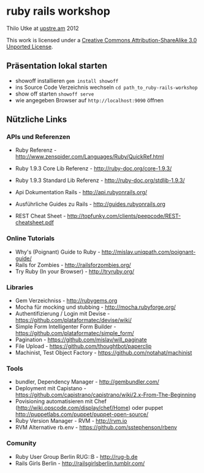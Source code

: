# ruby rails workshop

Thilo Utke at [upstre.am](http://upstre.am) 2012

This work is licensed under a [Creative Commons Attribution-ShareAlike 3.0 Unported License](http://creativecommons.org/licenses/by-sa/3.0/).

## Präsentation lokal starten

  * showoff installieren `gem install showoff`
  * ins Source Code Verzeichnis wechseln `cd path_to_ruby-rails-workshop`
  * show off starten `showoff serve`
  * wie angegeben Browser auf `http://localhost:9090` öffnen

## Nützliche Links
  
### APIs und Referenzen

  * Ruby Referenz - http://www.zenspider.com/Languages/Ruby/QuickRef.html
  * Ruby 1.9.3 Core Lib Referenz - http://ruby-doc.org/core-1.9.3/
  * Ruby 1.9.3 Standard Lib Referenz - http://ruby-doc.org/stdlib-1.9.3/
  
  * Api Dokumentation Rails - http://api.rubyonrails.org/
  * Ausführliche Guides zu Rails - http://guides.rubyonrails.org
  * REST Cheat Sheet - http://topfunky.com/clients/peepcode/REST-cheatsheet.pdf

### Online Tutorials
  
  * Why's (Poignant) Guide to Ruby - http://mislav.uniqpath.com/poignant-guide/
  * Rails for Zombies - http://railsforzombies.org/
  * Try Ruby (In your Browser) - http://tryruby.org/
  
### Libraries
  
  * Gem Verzeichniss - http://rubygems.org
  * Mocha für mocking und stubbing - http://mocha.rubyforge.org/
  * Authentifizierung / Login mit Devise - https://github.com/plataformatec/devise/wiki/
  * Simple Form Intelligenter Form Builder - https://github.com/plataformatec/simple_form/
  * Pagination - https://github.com/mislav/will_paginate 
  * File Upload - https://github.com/thoughtbot/paperclip
  * Machinist, Test Object Factory - https://github.com/notahat/machinist
  
### Tools  
  
  * bundler, Dependency Manager - http://gembundler.com/
  * Deployment mit Capistano - https://github.com/capistrano/capistrano/wiki/2.x-From-The-Beginning
  * Povisioning automatisieren mit Chef (http://wiki.opscode.com/display/chef/Home) oder puppet http://puppetlabs.com/puppet/puppet-open-source/
  * Ruby Version Manager - RVM - http://rvm.io
  * RVM Alternative rb.env - https://github.com/sstephenson/rbenv
  
### Comunity
  
  * Ruby User Group Berlin RUG::B - http://rug-b.de
  * Rails Girls Berlin - http://railsgirlsberlin.tumblr.com/
  
  